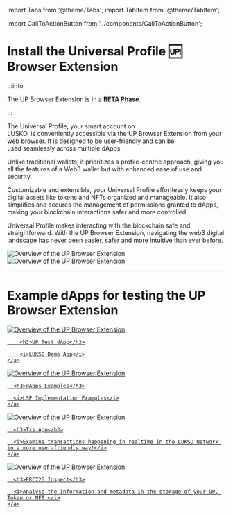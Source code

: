 import Tabs from '@theme/Tabs';
import TabItem from '@theme/TabItem';

import CallToActionButton from '../components/CallToActionButton';

# Install the Universal Profile 🆙 Browser Extension

:::info

The UP Browser Extension is in a **BETA Phase**.

:::

The Universal Profile, your smart account on LUSKO, is conveniently accessible via the UP Browser Extension from your web browser. It is designed to be user-friendly and can be used seamlessly across multiple dApps

Unlike traditional wallets, it prioritizes a profile-centric approach, giving you all the features of a Web3 wallet but with enhanced ease of use and security.

Customizable and extensible, your Universal Profile effortlessly keeps your digital assets like tokens and NFTs organized and manageable. It also simplifies and secures the management of permissions granted to dApps, making your blockchain interactions safer and more controlled.

Universal Profile makes interacting with the blockchain safe and straightforward. With the UP Browser Extension, navigating the web3 digital landscape has never been easier, safer and more intuitive than ever before.

<div className="row" style={{ marginBottom: '2em', textAlign: 'center', justifyContent: 'center' }}>

  <div className="col">
    <img src="/img/extension/up-extension-showcase-1.png" alt="Overview of the UP Browser Extension" style={{ maxWidth: '300px' }} />
  
  </div>

  <div className="col">
    <img src="/img/extension/up-extension-showcase-2.png" alt="Overview of the UP Browser Extension" style={{ maxWidth: '300px' }} />
  
  </div>

</div>

<div className="row" >
  <div className="col" style={{ margin: '2em 0' }}>
    <CallToActionButton
      text="Download for Chrome / Brave"
      color="white"
      link="https://chrome.google.com/webstore/detail/universal-profiles/abpickdkkbnbcoepogfhkhennhfhehfn"
      icon="fa6-brands:chrome"
      style={{ display: 'flex', alignItems: 'center', justifyContent: 'center', textAlign: 'center' }}
    />

  </div>
  <div className="col" style={{ margin: '2em 0' }}>
    <CallToActionButton
      text="Download for Edge"
      color="white"
      bgColor="#303846"
      link="https://chrome.google.com/webstore/detail/universal-profiles/abpickdkkbnbcoepogfhkhennhfhehfn"
      icon="mingcute:edge-fill"
      style={{ display: 'flex', alignItems: 'center', justifyContent: 'center', textAlign: 'center' }}
    />
  </div>
</div>

---

# Example dApps for testing the UP Browser Extension

<div className="row" style={{ marginBottom: '2em', textAlign: 'center', justifyContent: 'center' }}>

  <div className="col" style={{ marginBottom: '2em' }}>
    <a href="https://up-test-dapp.lukso.tech">
      <img src="/img/example-dapp-up-test-dapp.png" alt="Overview of the UP Browser Extension" style={{ maxWidth: '300px', maxHeight: '160px' }} />
    
        <h3>UP Test dApp</h3>

        <i>LUKSO Demo App</i>
    </a>

  </div>

  <div className="col" style={{ marginBottom: '2em' }}>
    <a href="https://examples.lukso.tech">
      <img src="/img/example-dapps.png" alt="Overview of the UP Browser Extension" style={{ maxWidth: '300px', maxHeight: '160px' }} />
    
      <h3>dApps Examples</h3>

      <i>LSP Implementation Examples</i>
    </a>

  </div>

  <div className="col" style={{ marginBottom: '2em' }}>
    <a href="https://txs.app">
      <img src="/img/example-dapp-tsx-app.png" alt="Overview of the UP Browser Extension" style={{ maxWidth: '300px', maxHeight: '160px' }} />
    
      <h3>Txs.App</h3>

      <i>Examine transactions happening in realtime in the LUKSO Network in a more user-friendly way!</i>
    </a>

  </div>

  <div className="col" style={{ marginBottom: '2em' }}>
    <a href="https://erc725-inspect.lukso.tech/">
      <img src="/img/example-dapp-erc725-inspect.png" alt="Overview of the UP Browser Extension" style={{ maxWidth: '300px', maxHeight: '160px' }} />

      <h3>ERC725 Inspect</h3>

      <i>Analyse the information and metadata in the storage of your UP, Token or NFT.</i>
    </a>

  </div>

</div>
